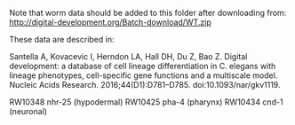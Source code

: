 Note that worm data should be added to this folder after downloading from:
http://digital-development.org/Batch-download/WT.zip

These data are described in:

Santella A, Kovacevic I, Herndon LA, Hall DH, Du Z, Bao Z. Digital development: a database of cell lineage differentiation in C. elegans with lineage phenotypes, cell-specific gene functions and a multiscale model. Nucleic Acids Research. 2016;44(D1):D781–D785. doi:10.1093/nar/gkv1119. 

RW10348 nhr-25 (hypodermal)
RW10425 pha-4 (pharynx)
RW10434 cnd-1 (neuronal)
